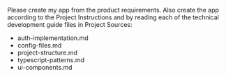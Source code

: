 Please create my app from the product requirements. Also create the app according to the Project Instructions and by reading each of the technical development guide files in Project Sources:
- auth-implementation.md
- config-files.md
- project-structure.md
- typescript-patterns.md
- ui-components.md